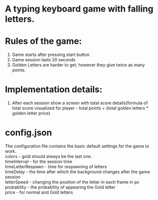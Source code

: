# A typing keyboard game with falling letters.

# Rules of the game:

1. Game starts after pressing start button
2. Game session lasts 20 seconds
3. Golden Letters are harder to get, however they give twice as many points.

# Implementation details:

1. After each session show a screen with total score details(formula of total score visualized for player - total points + (total golden letters \* golden letter price)

# config.json

The configuration file contains the basic default settings for the game to work.<br>
colors - gold should always be the last one.<br>
timeInterval - for the session time<br>
timeLetterRespawn - time for respawning of letters<br>
timeDelay - the time after which the background changes after the game session<br>
letterSpeed - changing the position of the letter in each frame in px<br>
probability - the probability of appearing the Gold letter<br>
price - for normal and Gold letters
